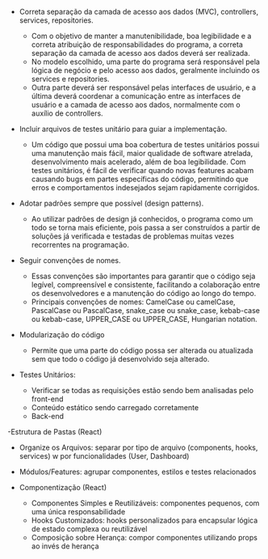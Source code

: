 - Correta separação da camada de acesso aos dados (MVC), controllers, services, repositories.
  - Com o objetivo de manter a manutenibilidade, boa legibilidade e a correta atribuição de responsabilidades do programa, a correta separação da camada de acesso aos dados deverá ser realizada.
  - No modelo escolhido, uma parte do programa será responsável pela lógica de negócio e pelo acesso aos dados, geralmente incluindo os services e repositories.
  - Outra parte deverá ser responsável pelas interfaces de usuário, e a última deverá coordenar a comunicação entre as interfaces de usuário e a camada de acesso aos dados, normalmente com o auxílio de controllers.
  
- Incluir arquivos de testes unitário para guiar a implementação.
  - Um código que possui  uma boa cobertura de testes unitários possui uma manutenção mais fácil, maior qualidade de software atrelada, desenvolvimento mais acelerado, além de boa legibilidade. Com testes unitários, é fácil de verificar quando novas features acabam causando bugs em partes específicas do código, permitindo que erros e comportamentos indesejados sejam rapidamente corrigidos.

- Adotar padrões sempre que possível (design patterns).
  - Ao utilizar padrões de design já conhecidos, o programa como um todo se torna mais eficiente, pois passa a ser construídos a partir de soluções já verificada e testadas de problemas muitas vezes recorrentes na programação.

- Seguir convenções de nomes.
  - Essas convenções são importantes para garantir que o código seja legível, compreensível e consistente, facilitando a colaboração entre os desenvolvedores e a manutenção do código ao longo do tempo.
  - Principais convenções de nomes: CamelCase ou camelCase, PascalCase ou PascalCase, snake_case ou snake_case, kebab-case ou kebab-case, UPPER_CASE ou UPPER_CASE, Hungarian notation.

- Modularização do código
  - Permite que uma parte do código possa ser alterada ou atualizada sem que todo o código já desenvolvido seja alterado.

- Testes Unitários:
  - Verificar se todas as requisições estão sendo bem analisadas pelo front-end
  - Conteúdo estático sendo carregado corretamente
  - Back-end

-Estrutura de Pastas (React)
  - Organize os Arquivos: separar por tipo de arquivo (components, hooks, services) w por funcionalidades (User, Dashboard)
  - Módulos/Features: agrupar componentes, estilos e testes relacionados

- Componentização (React)
  - Componentes Simples e Reutilizáveis: componentes pequenos, com uma única responsabilidade
  - Hooks Customizados: hooks personalizados para encapsular lógica de estado complexa ou reutilizável
  - Composição sobre Herança: compor componentes utilizando props ao invés de herança
